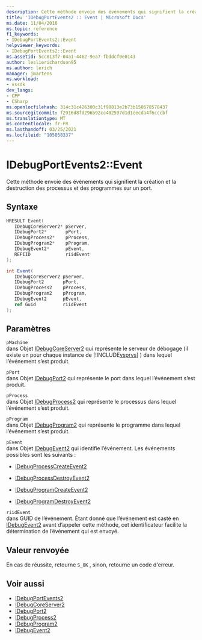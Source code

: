 ```yaml
---
description: Cette méthode envoie des événements qui signifient la création et la destruction des processus et des programmes sur un port.
title: 'IDebugPortEvents2 :: Event | Microsoft Docs'
ms.date: 11/04/2016
ms.topic: reference
f1_keywords:
- IDebugPortEvents2::Event
helpviewer_keywords:
- IDebugPortEvents2::Event
ms.assetid: 5cc813f7-04a1-4462-9ea7-fbddcf0e0143
author: leslierichardson95
ms.author: lerich
manager: jmartens
ms.workload:
- vssdk
dev_langs:
- CPP
- CSharp
ms.openlocfilehash: 314c31c426300c31f90813e2b73b150678578437
ms.sourcegitcommit: f2916d8fd296b92cc402597d1d1eecda4f6cccbf
ms.translationtype: MT
ms.contentlocale: fr-FR
ms.lasthandoff: 03/25/2021
ms.locfileid: "105058337"
---
```

# <a name="idebugportevents2event"></a>IDebugPortEvents2::Event
Cette méthode envoie des événements qui signifient la création et la destruction des processus et des programmes sur un port.

## <a name="syntax"></a>Syntaxe

```cpp
HRESULT Event(
   IDebugCoreServer2* pServer,
   IDebugPort2*       pPort,
   IDebugProcess2*    pProcess,
   IDebugProgram2*    pProgram,
   IDebugEvent2*      pEvent,
   REFIID             riidEvent
);
```

```csharp
int Event(
   IDebugCoreServer2 pServer,
   IDebugPort2       pPort,
   IDebugProcess2    pProcess,
   IDebugProgram2    pProgram,
   IDebugEvent2      pEvent,
   ref Guid          riidEvent
);
```

## <a name="parameters"></a>Paramètres
`pMachine`\
dans Objet [IDebugCoreServer2](../../../extensibility/debugger/reference/idebugcoreserver2.md) qui représente le serveur de débogage (il existe un pour chaque instance de [!INCLUDE[vsprvs](../../../code-quality/includes/vsprvs_md.md)] ) dans lequel l’événement s’est produit.

`pPort`\
dans Objet [IDebugPort2](../../../extensibility/debugger/reference/idebugport2.md) qui représente le port dans lequel l’événement s’est produit.

`pProcess`\
dans Objet [IDebugProcess2](../../../extensibility/debugger/reference/idebugprocess2.md) qui représente le processus dans lequel l’événement s’est produit.

`pProgram`\
dans Objet [IDebugProgram2](../../../extensibility/debugger/reference/idebugprogram2.md) qui représente le programme dans lequel l’événement s’est produit.

`pEvent`\
dans Objet [IDebugEvent2](../../../extensibility/debugger/reference/idebugevent2.md) qui identifie l’événement. Les événements possibles sont les suivants :

- [IDebugProcessCreateEvent2](../../../extensibility/debugger/reference/idebugprocesscreateevent2.md)

- [IDebugProcessDestroyEvent2](../../../extensibility/debugger/reference/idebugprocessdestroyevent2.md)

- [IDebugProgramCreateEvent2](../../../extensibility/debugger/reference/idebugprogramcreateevent2.md)

- [IDebugProgramDestroyEvent2](../../../extensibility/debugger/reference/idebugprogramdestroyevent2.md)

`riidEvent`\
dans GUID de l’événement. Étant donné que l’événement est casté en [IDebugEvent2](../../../extensibility/debugger/reference/idebugevent2.md) avant d’appeler cette méthode, cet identificateur facilite la détermination de l’événement qui est envoyé.

## <a name="return-value"></a>Valeur renvoyée
 En cas de réussite, retourne `S_OK` , sinon, retourne un code d'erreur.

## <a name="see-also"></a>Voir aussi
- [IDebugPortEvents2](../../../extensibility/debugger/reference/idebugportevents2.md)
- [IDebugCoreServer2](../../../extensibility/debugger/reference/idebugcoreserver2.md)
- [IDebugPort2](../../../extensibility/debugger/reference/idebugport2.md)
- [IDebugProcess2](../../../extensibility/debugger/reference/idebugprocess2.md)
- [IDebugProgram2](../../../extensibility/debugger/reference/idebugprogram2.md)
- [IDebugEvent2](../../../extensibility/debugger/reference/idebugevent2.md)

